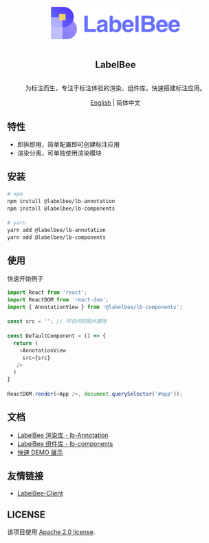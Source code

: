 <div align="center">
  <article style="display: flex; flex-direction: column; align-items: center; justify-content: center;">
      <p align="center"><img width="300" src="./docs/assets/logo.svg" /></p>
      <h1 style="width: 100%; text-align: center;">LabelBee</h1>
      <p>为标注而生，专注于标注体验的渲染、组件库。快速搭建标注应用。</p>
  </article>
  <a href="./README_en-US.md">English</a> | 简体中文

</div>

## 特性

- 即拆即用，简单配置即可创建标注应用
- 渲染分离，可单独使用渲染模块


## 安装

```bash
# npm
npm install @labelbee/lb-annotation
npm install @labelbee/lb-components

# yarn
yarn add @labelbee/lb-annotation
yarn add @labelbee/lb-components
```


## 使用

快速开始例子

```js
import React from 'react';
import ReactDOM from 'react-dom';
import { AnnotationView } from '@labelbee/lb-components';

const src = ''; // 可访问的图片路径

const DefaultComponent = () => {
  return (
    <AnnotationView
     src={src}
   />
  )
}

ReactDOM.render(<App />, document.querySelector('#app'));
```

## 文档

- [LabelBee 渲染库 - lb-Annotation](./packages/lb-annotation/README.md)
- [LabelBee 组件库 - lb-components](./packages/lb-components/README.md)
- [快速 DEMO 展示](./packages/lb-demo/README.md)

## 友情链接

- [LabelBee-Client](https://github.com/open-mmlab/labelbee-client)

## LICENSE

该项目使用 [Apache 2.0 license](./LICENSE).
